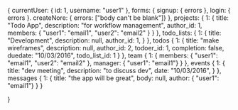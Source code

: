 {
  currentUser: {
    id: 1,
    username: "user1"
  },
  forms: {
    signup: { errors },
    login: { errors }.
    createNore: { errors: ["body can't be blank"]}
  },
  projects: {
    1: {
      title: "Todo App",
      description: "for workflow management",
      author_id: 1,
      members: { "user1": "email1", "user2": "email2" }
    }
  },
  todo_lists: {
    1: {
      title: "Development",
      description: null,
      author_id: 1,
    }
  },
  todos {
    1: {
      title: "make wireframes",
      description: null,
      author_id: 2,
      todoer_id: 1,
      completion: false,
      duedate: "10/03/2016",
      todo_list_id: 1
    }
  },
  team {
    1: {
      members: { "user1": "email1", "user2": "email2" },
      manager: { "user1": "email1"}
    }
  },
  events {
    1: {
      title: "dev meeting",
      description: "to discuss dev",
      date: "10/03/2016",
    }
  },
  messages {
    1: {
      title: "the app will be great",
      body: null,
      author: { "user1": "email1"}
    }
  }

}
